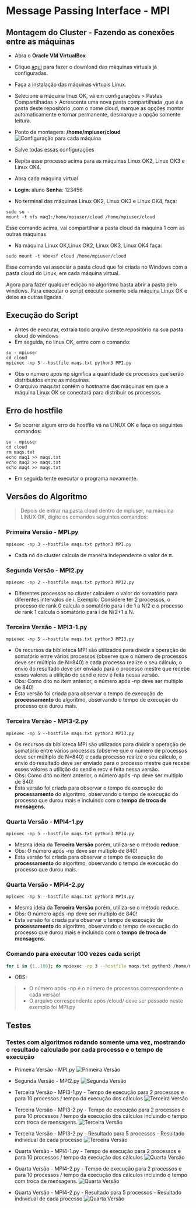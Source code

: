 # Message Passing Interface - MPI

## Montagem do Cluster - Fazendo as conexões entre as máquinas

* Abra o **Oracle VM VirtualBox**
* Clique [aqui](https://drive.google.com/file/d/1Ls0aK9VIoZbdWka1UbynlR1Z9GjzfwRQ/view?usp=sharing) para fazer o download das máquinas virtuais já configuradas.
* Faça a instalação das máquinas virtuais Linux.
* Selecione a máquina linux OK, vá em configurações > Pastas Compartilhadas > Acrescenta uma nova pasta compartilhada ,que é a pasta deste repositório ,com o nome cloud, marque as opções montar automaticamente e tornar permanente, desmarque a opção somente leitura.
* Ponto de montagem: **/home/mpiuser/cloud**
![Configuração para cada máquina](https://imgur.com/LsxTEsO.png)
* Salve todas essas configurações
* Repita esse processo acima para as máquinas Linux OK2, Linux OK3 e Linux OK4.
* Abra cada máquina virtual
* **Login**: aluno **Senha**: 123456 


* No terminal das máquinas Linux OK2, Linux OK3 e Linux OK4, faça:
```shell
sudo su - 
mount -t nfs maq1:/home/mpiuser/cloud /home/mpiuser/cloud
```
Esse comando acima, vai compartilhar a pasta cloud da máquina 1 com as outras máquinas 

* Na máquina Linux OK,Linux OK2, Linux OK3, Linux OK4 faça:
```shell
sudo mount -t vboxsf cloud /home/mpiuser/cloud 
```
Esse comando vai associar a pasta cloud que foi criada no Windows com a pasta cloud do Linux, em cada máquina virtual.

Agora para fazer qualquer edição no algoritmo basta abrir a pasta pelo windows.
Para executar o script execute somente pela máquina Linux OK e deixe as outras ligadas.


## Execução do Script
* Antes de executar, extraia todo arquivo deste repositório na sua pasta cloud do windows
* Em seguida, no linux OK, entre com o comando:

```shell
su - mpiuser
cd cloud
mpiexec -np 5 --hostfile maqs.txt python3 MPI.py
```
* Obs o numero após np significa a quantidade de processos que serão distribuídos entre as máquinas.
* O arquivo maqs.txt contém o hostname das máquinas em que a máquina Linux OK se conectará para distribuir os processos.

## Erro de hostfile
* Se ocorrer algum erro de hostfile vá na LINUX OK e faça os seguintes comandos:
```shell
su - mpiuser
cd cloud
rm maqs.txt
echo maq1 >> maqs.txt
echo maq2 >> maqs.txt
echo maq4 >> maqs.txt
```
* Em seguida tente executar o programa novamente.

## Versões do Algoritmo
> Depois de entrar na pasta cloud dentro de mpiuser, na máquina LINUX OK, digite os comandos seguintes comandos:
### Primeira Versão - MPI.py
```shell
mpiexec -np 3 --hostfile maqs.txt python3 MPI.py
```
* Cada nó do cluster calcula de maneira independente o valor de π.
### Segunda Versão - MPI2.py
```shell
mpiexec -np 2 --hostfile maqs.txt python3 MPI2.py
```
* Diferentes processos no cluster calculem o valor do somatório para diferentes intervalos de i. Exemplo: Considere ter 2 processos, o processo de rank 0 calcula o somatório para i de 1 a N/2 e o processo de rank 1 calcula o somatório para i de N/2+1 a N.

### Terceira Versão - MPI3-1.py
```shell
mpiexec -np 5 --hostfile maqs.txt python3 MPI3.py
```
* Os recursos da biblioteca MPI são utilizados para dividir a operação de somatório entre vários processos (observe que o número de processos deve ser múltiplo de N=840) e cada processo realize o seu cálculo, o envio do resultado deve ser enviado para o processo mestre que recebe esses valores a utilição do send e recv é feita nessa versão.
* Obs: Como dito no item anterior, o número após -np deve ser multiplo de 840!
* Esta versão foi criada para observar o tempo de execução de **processamento** do algoritmo, observando o tempo de execução do processo que durou mais.

### Terceira Versão - MPI3-2.py
```shell
mpiexec -np 5 --hostfile maqs.txt python3 MPI3.py
```
* Os recursos da biblioteca MPI são utilizados para dividir a operação de somatório entre vários processos (observe que o número de processos deve ser múltiplo de N=840) e cada processo realize o seu cálculo, o envio do resultado deve ser enviado para o processo mestre que recebe esses valores a utilição do send e recv é feita nessa versão.
* Obs: Como dito no item anterior, o número após -np deve ser multiplo de 840!
* Esta versão foi criada para observar o tempo de execução de **processamento** do algoritmo, observando o tempo de execução do processo que durou mais e incluindo com o **tempo de troca de mensagens**.

### Quarta Versão - MPI4-1.py
```shell
mpiexec -np 5 --hostfile maqs.txt python3 MPI4.py
```
* Mesma ideia da **Terceira Versão** porém, utiliza-se o método **reduce**.
* Obs: O número após -np deve ser multiplo de 840!
* Esta versão foi criada para observar o tempo de execução de **processamento** do algoritmo, observando o tempo de execução do processo que durou mais.


### Quarta Versão - MPI4-2.py
```shell
mpiexec -np 5 --hostfile maqs.txt python3 MPI4.py
```
* Mesma ideia da **Terceira Versão** porém, utiliza-se o método reduce.
* Obs: O número após -np deve ser multiplo de 840!
* Esta versão foi criada para observar o tempo de execução de **processamento** do algoritmo, observando o tempo de execução do processo que durou mais e incluindo com o **tempo de troca de mensagens**.

### Comando para executar 100 vezes cada script

```bash
for i in {1..100}; do mpiexec -np 3 --hostfile maqs.txt python3 /home/mpiuser/cloud/MPI.py; done
```
* OBS:
> * O número após -np é o número de processos correspondente a cada versão!
> * O arquivo correspondente após /cloud/ deve ser passado neste exemplo foi MPI.py


## Testes

### Testes com algoritmos rodando somente uma vez, mostrando o resultado calculado por cada processo e o tempo de execução
* Primeira Versão - MPI.py
![Primeira Versão](https://imgur.com/AwVuU1f.png)

* Segunda Versão - MPI2.py
![Segunda Versão](https://imgur.com/OIbtn8V.png)

* Terceira Versão - MPI3-1.py - Tempo de execução para 2 processos e para 10 processos / tempo da execução dos cálculos
![Terceira Versão](https://imgur.com/59xWSRt.png)

* Terceira Versão - MPI3-2.py - Tempo de execução para 2 processos e para 10 processos / tempo da execução dos cálculos incluindo o tempo com troca de mensagens.
![Terceira Versão](https://imgur.com/xGLDTZN.png)

* Terceira Versão - MPI3-2.py - Resultado para 5 processos - Resultado individual de cada processo
![Terceira Versão](https://imgur.com/P0bOyhg.png)

* Quarta Versão - MPI4-1.py - Tempo de execução para 2 processos e para 10 processos / tempo da execução dos cálculos
![Quarta Versão](https://imgur.com/PEvZa1K.png)

* Quarta Versão - MPI4-2.py - Tempo de execução para 2 processos e para 10 processos / tempo da execução dos cálculos incluindo o tempo com troca de mensagens.
![Quarta Versão](https://imgur.com/6IHrBeQ.png)

* Quarta Versão - MPI4-2.py - Resultado para 5 processos - Resultado individual de cada processo
![Quarta Versão](https://imgur.com/4QhVNaI.png)

